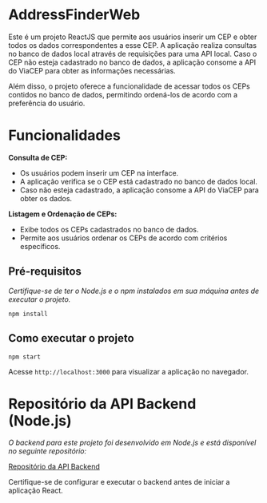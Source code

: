 # AddressFinderWeb
Este é um projeto ReactJS que permite aos usuários inserir um CEP e obter todos os dados correspondentes a esse CEP. A aplicação realiza consultas no banco de dados local através de requisições para uma API local. Caso o CEP não esteja cadastrado no banco de dados, a aplicação consome a API do ViaCEP para obter as informações necessárias.

Além disso, o projeto oferece a funcionalidade de acessar todos os CEPs contidos no banco de dados, permitindo ordená-los de acordo com a preferência do usuário.

# Funcionalidades
**Consulta de CEP:**
  - Os usuários podem inserir um CEP na interface.
  - A aplicação verifica se o CEP está cadastrado no banco de dados local.
  - Caso não esteja cadastrado, a aplicação consome a API do ViaCEP para obter os dados.

**Listagem e Ordenação de CEPs:**
  - Exibe todos os CEPs cadastrados no banco de dados.
  - Permite aos usuários ordenar os CEPs de acordo com critérios específicos.

## Pré-requisitos
*Certifique-se de ter o Node.js e o npm instalados em sua máquina antes de executar o projeto.*
```
npm install
```
## Como executar o projeto
```
npm start
```
Acesse `http://localhost:3000` para visualizar a aplicação no navegador.

# Repositório da API Backend (Node.js)
  *O backend para este projeto foi desenvolvido em Node.js e está disponível no seguinte repositório:*

  [Repositório da API Backend](https://github.com/MQSilveira/NodeDbInserter)

Certifique-se de configurar e executar o backend antes de iniciar a aplicação React.

